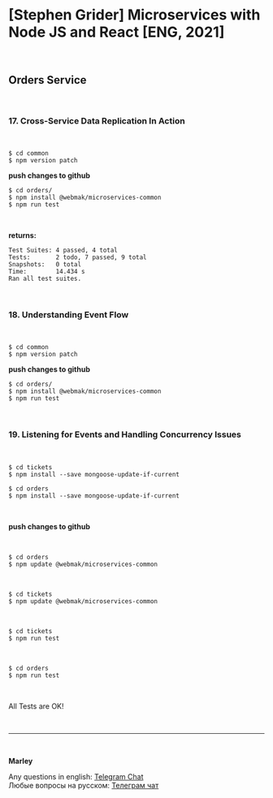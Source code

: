 # [Stephen Grider] Microservices with Node JS and React [ENG, 2021]

<br/>

## Orders Service

<br/>

### 17. Cross-Service Data Replication In Action

<br/>

```
$ cd common
$ npm version patch
```

**push changes to github**

```
$ cd orders/
$ npm install @webmak/microservices-common
$ npm run test
```

<br/>

**returns:**

```
Test Suites: 4 passed, 4 total
Tests:       2 todo, 7 passed, 9 total
Snapshots:   0 total
Time:        14.434 s
Ran all test suites.
```

<br/>

### 18. Understanding Event Flow

<br/>

```
$ cd common
$ npm version patch
```

**push changes to github**

```
$ cd orders/
$ npm install @webmak/microservices-common
$ npm run test
```

<br/>

### 19. Listening for Events and Handling Concurrency Issues

<br/>

    $ cd tickets
    $ npm install --save mongoose-update-if-current

    $ cd orders
    $ npm install --save mongoose-update-if-current

<br/>

**push changes to github**

<br/>

    $ cd orders
    $ npm update @webmak/microservices-common

<br/>

    $ cd tickets
    $ npm update @webmak/microservices-common

<br/>

    $ cd tickets
    $ npm run test

<br/>

    $ cd orders
    $ npm run test

<br/>

All Tests are OK!

<br/>

---

<br/>

**Marley**

Any questions in english: <a href="https://jsdev.org/chat/">Telegram Chat</a>  
Любые вопросы на русском: <a href="https://jsdev.ru/chat/">Телеграм чат</a>
